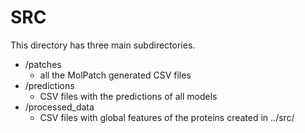 # SRC

This directory has three main subdirectories.

* /patches
  * all the MolPatch generated CSV files
* /predictions
  * CSV files with the predictions of all models
* /processed_data
  * CSV files with global features of the proteins created in ../src/
